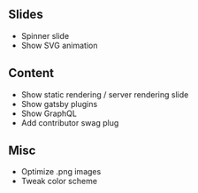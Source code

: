 ## Slides

- Spinner slide
- Show SVG animation

## Content

- Show static rendering / server rendering slide
- Show gatsby plugins
- Show GraphQL
- Add contributor swag plug

## Misc

- Optimize .png images
- Tweak color scheme
